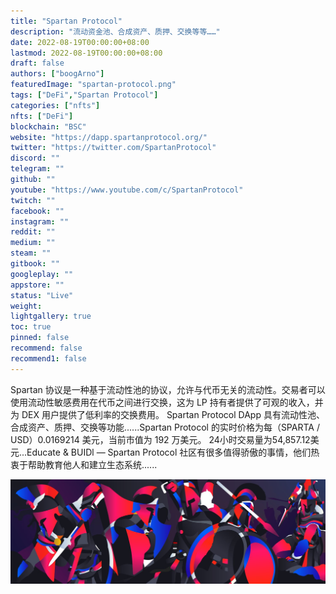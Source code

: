 ```yaml
---
title: "Spartan Protocol"
description: "流动资金池、合成资产、质押、交换等等……"
date: 2022-08-19T00:00:00+08:00
lastmod: 2022-08-19T00:00:00+08:00
draft: false
authors: ["boogArno"]
featuredImage: "spartan-protocol.png"
tags: ["DeFi","Spartan Protocol"]
categories: ["nfts"]
nfts: ["DeFi"]
blockchain: "BSC"
website: "https://dapp.spartanprotocol.org/"
twitter: "https://twitter.com/SpartanProtocol"
discord: ""
telegram: ""
github: ""
youtube: "https://www.youtube.com/c/SpartanProtocol"
twitch: ""
facebook: ""
instagram: ""
reddit: ""
medium: ""
steam: ""
gitbook: ""
googleplay: ""
appstore: ""
status: "Live"
weight: 
lightgallery: true
toc: true
pinned: false
recommend: false
recommend1: false
---
```

Spartan 协议是一种基于流动性池的协议，允许与代币无关的流动性。交易者可以使用流动性敏感费用在代币之间进行交换，这为 LP 持有者提供了可观的收入，并为 DEX 用户提供了低利率的交换费用。
Spartan Protocol DApp 具有流动性池、合成资产、质押、交换等功能......Spartan Protocol 的实时价格为每（SPARTA / USD）0.0169214 美元，当前市值为 192 万美元。 24小时交易量为54,857.12美元...Educate & BUIDl — Spartan Protocol 社区有很多值得骄傲的事情，他们热衷于帮助教育他人和建立生态系统......

![1500x500](1500x500.jpg)